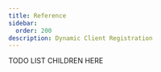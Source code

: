```yaml
---
title: Reference
sidebar:
  order: 200
description: Dynamic Client Registration
---
```



TODO LIST CHILDREN HERE
